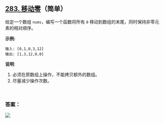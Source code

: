 ## [283. 移动零](https://leetcode-cn.com/problems/move-zeroes/)（简单）

给定一个数组 `nums`，编写一个函数将所有 `0` 移动到数组的末尾，同时保持非零元素的相对顺序。

**示例:**

```
输入: [0,1,0,3,12]
输出: [1,3,12,0,0]
```

**说明**:

1. 必须在原数组上操作，不能拷贝额外的数组。
2. 尽量减少操作次数。

<br/>

### 答案：









![](https://img-blog.csdnimg.cn/20200807155236311.png)

#### 